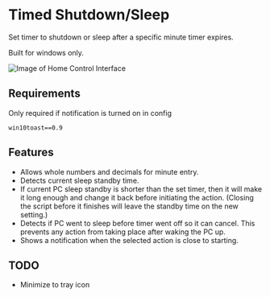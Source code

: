 # Timed Shutdown/Sleep

Set timer to shutdown or sleep after a specific minute timer expires.

Built for windows only.

![Image of Home Control Interface](https://raw.githubusercontent.com/Concrete18/Timed-Shutdown-Sleep/master/Images/Screenshot.png)

## Requirements

Only required if notification is turned on in config

```pip
win10toast==0.9
```

## Features

* Allows whole numbers and decimals for minute entry.
* Detects current sleep standby time.
* If current PC sleep standby is shorter than the set timer, then it will make it long enough and change it back before initiating the action. (Closing the script before it finishes will leave the standby time on the new setting.)
* Detects if PC went to sleep before timer went off so it can cancel. This prevents any action from taking place after waking the PC up.
* Shows a notification when the selected action is close to starting.

## TODO

* Minimize to tray icon
